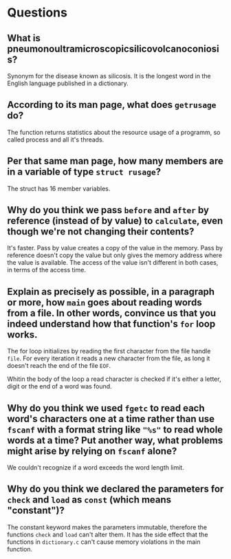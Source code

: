 # Questions

## What is pneumonoultramicroscopicsilicovolcanoconiosis?

Synonym for the disease known as silicosis. It is the longest word in the English language published in a dictionary.

## According to its man page, what does `getrusage` do?

The function returns statistics about the resource usage of a programm, so called process and all it's threads.

## Per that same man page, how many members are in a variable of type `struct rusage`?

The struct has 16 member variables.

## Why do you think we pass `before` and `after` by reference (instead of by value) to `calculate`, even though we're not changing their contents?

It's faster. Pass by value creates a copy of the value in the memory. Pass by reference doesn't copy the value but only gives the
memory address where the value is available. The access of the value isn't different in both cases, in terms of the access time.

## Explain as precisely as possible, in a paragraph or more, how `main` goes about reading words from a file. In other words, convince us that you indeed understand how that function's `for` loop works.

The for loop initializes by reading the first character from the file handle `file`. For every iteration it reads
a new character from the file, as long it doesn't reach the end of the file `EOF`.

Whitin the body of the loop a read character is checked if it's either a letter, digit or the end of a word was found.

## Why do you think we used `fgetc` to read each word's characters one at a time rather than use `fscanf` with a format string like `"%s"` to read whole words at a time? Put another way, what problems might arise by relying on `fscanf` alone?

We couldn't recognize if a word exceeds the word length limit.

## Why do you think we declared the parameters for `check` and `load` as `const` (which means "constant")?

The constant keyword makes the parameters immutable, therefore the functions `check` and `load` can't alter them.
It has the side effect that the functions in `dictionary.c` can't cause memory violations in the main function.
